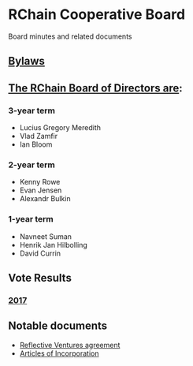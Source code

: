 # RChain Cooperative Board
Board minutes and related documents

## [Bylaws](2017/08-28/Approved%20Bylaws.pdf)

## [The RChain Board of Directors are](2017/11-14/Meeting%20Minutes.pdf):
### 3-year term
 - Lucius Gregory Meredith
 - Vlad Zamfir
 - Ian Bloom
### 2-year term
 - Kenny Rowe
 - Evan Jensen
 - Alexandr Bulkin
### 1-year term
 - Navneet Suman
 - Henrik Jan Hilbolling
 - David Currin
 
## Vote Results
### [2017](2017/11-14/Meeting%20Minutes.pdf)

## Notable documents
 - [Reflective Ventures agreement](2018/01-05/RChain%20Ventures%20Agreement%20FINAL.pdf)
 - [Articles of Incorporation](2017/01-10/RChain%20Cooperative%20-%20Articles%20of%20Incorporation%20with%20RA)
